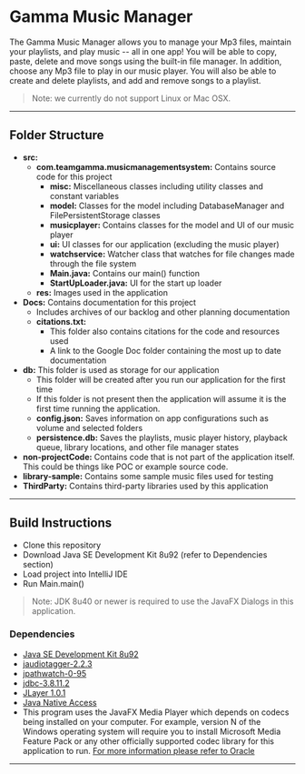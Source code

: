 # Gamma Music Manager

The Gamma Music Manager allows you to manage your Mp3 files, maintain your playlists, and play music -- all in one app! 
You will be able to copy, paste, delete and move songs using the built-in file manager. In addition, choose any Mp3 file to play in our music player.
You will also be able to create and delete playlists, and add and remove songs to a playlist.

> Note: we currently do not support Linux or Mac OSX.

___

## Folder Structure
* **src:** 
    * **com.teamgamma.musicmanagementsystem:** Contains source code for this project
        * **misc:** Miscellaneous classes including utility classes and constant variables
        * **model:** Classes for the model including DatabaseManager and FilePersistentStorage classes
        * **musicplayer:** Contains classes for the model and UI of our music player
        * **ui:** UI classes for our application (excluding the music player)
        * **watchservice:** Watcher class that watches for file changes made through the file system
        * **Main.java:** Contains our main() function
        * **StartUpLoader.java:** UI for the start up loader
    * **res:** Images used in the application
* **Docs:** Contains documentation for this project 
    * Includes archives of our backlog and other planning documentation
    * **citations.txt:** 
        * This folder also contains citations for the code and resources used
        * A link to the Google Doc folder containing the most up to date documentation
* **db:** This folder is used as storage for our application
    * This folder will be created after you run our application for the first time 
    * If this folder is not present then the application will assume it is the first time running the application.
    * **config.json:** Saves information on app configurations such as volume and selected folders
    * **persistence.db:** Saves the playlists, music player history, playback queue, library locations, and other file manager states
* **non-projectCode:** Contains code that is not part of the application itself. This could be things like POC or example source code. 
* **library-sample:** Contains some sample music files used for testing 
* **ThirdParty:** Contains third-party libraries used by this application

---
## Build Instructions
* Clone this repository
* Download Java SE Development Kit 8u92 (refer to Dependencies section)
* Load project into IntelliJ IDE
* Run Main.main()

> Note: JDK 8u40 or newer is required to use the JavaFX Dialogs in this application.

### Dependencies 
* [Java SE Development Kit 8u92](http://www.oracle.com/technetwork/java/javase/downloads/jdk8-downloads-2133151.html)
* [jaudiotagger-2.2.3](http://www.jthink.net/jaudiotagger/)
* [jpathwatch-0-95](https://jpathwatch.wordpress.com/)
* [jdbc-3.8.11.2](https://bitbucket.org/xerial/sqlite-jdbc/downloads)
* [JLayer 1.0.1](http://www.javazoom.net/javalayer/sources.html)
* [Java Native Access](https://github.com/java-native-access/jna)
* This program uses the JavaFX Media Player which depends on codecs being installed on your computer. For example, version N of the Windows operating system will require you to install Microsoft Media Feature Pack or any other officially supported codec library for this application to run. [For more information please refer to Oracle](http://www.oracle.com/technetwork/java/javase/certconfig-2095354.html)
---
